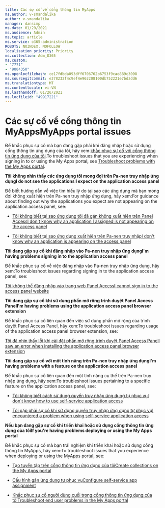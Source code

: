 ```yaml
---
title: Các sự cố về cổng thông tin MyApps
ms.author: v-smandalika
author: v-smandalika
manager: dansimp
ms.date: 01/20/2021
ms.audience: Admin
ms.topic: article
ms.service: o365-administration
ROBOTS: NOINDEX, NOFOLLOW
localization_priority: Priority
ms.collection: Adm_O365
ms.custom:
- "7771"
- "9004350"
ms.openlocfilehash: ce17fdbda093dff6706762b6753f9cac889c3098
ms.sourcegitcommit: e378232f4c9ef4e962208100db752221e7bd2dd6
ms.translationtype: MT
ms.contentlocale: vi-VN
ms.lasthandoff: 01/20/2021
ms.locfileid: "49917221"
---
```

# <a name="myapps-portal-issues"></a><span data-ttu-id="23cc4-102">Các sự cố về cổng thông tin MyApps</span><span class="sxs-lookup"><span data-stu-id="23cc4-102">MyApps portal issues</span></span>

<span data-ttu-id="23cc4-103">Để khắc phục sự cố mà bạn đang gặp phải khi đăng nhập hoặc sử dụng cổng thông tin ứng dụng của tôi, hãy xem [khắc phục sự cố với cổng thông tin ứng dụng của tôi](https://docs.microsoft.com/azure/active-directory/user-help/my-apps-portal-end-user-troubleshoot).</span><span class="sxs-lookup"><span data-stu-id="23cc4-103">To troubleshoot issues that you are experiencing when signing in to or using the My Apps portal, see [Troubleshoot problems with the My Apps portal](https://docs.microsoft.com/azure/active-directory/user-help/my-apps-portal-end-user-troubleshoot).</span></span>

<span data-ttu-id="23cc4-104">**Tôi không nhìn thấy các ứng dụng tôi mong đợi trên Pa-nen truy nhập ứng dụng**</span><span class="sxs-lookup"><span data-stu-id="23cc4-104">**I do not see the applications I expect on the application access panel**</span></span>

<span data-ttu-id="23cc4-105">Để biết hướng dẫn về việc tìm hiểu lý do tại sao các ứng dụng mà bạn mong đợi không xuất hiện trên Pa-nen truy nhập ứng dụng, hãy xem:</span><span class="sxs-lookup"><span data-stu-id="23cc4-105">For guidance about finding out why the applications you expect are not appearing on the application access panel, see:</span></span>

- [<span data-ttu-id="23cc4-106">Tôi không biết tại sao ứng dụng tôi đã gán không xuất hiện trên Panel Access</span><span class="sxs-lookup"><span data-stu-id="23cc4-106">I don't know why an application I assigned is not appearing on the access panel</span></span>](https://docs.microsoft.com/azure/active-directory/application-access-panel-unexpected-application-not-appearing/)
     
- [<span data-ttu-id="23cc4-107">Tôi không biết tại sao ứng dụng xuất hiện trên Pa-nen truy nhập</span><span class="sxs-lookup"><span data-stu-id="23cc4-107">I don't know why an application is appearing on the access panel</span></span>](https://docs.microsoft.com/azure/active-directory/application-access-panel-unexpected-application-appears/)

<span data-ttu-id="23cc4-108">**Tôi đang gặp sự cố khi đăng nhập vào Pa-nen truy nhập ứng dụng**</span><span class="sxs-lookup"><span data-stu-id="23cc4-108">**I'm having problems signing in to the application access panel**</span></span>

<span data-ttu-id="23cc4-109">Để khắc phục sự cố về việc đăng nhập vào Pa-nen truy nhập ứng dụng, hãy xem:</span><span class="sxs-lookup"><span data-stu-id="23cc4-109">To troubleshoot issues regarding signing in to the application access panel, see:</span></span>

[<span data-ttu-id="23cc4-110">Tôi không thể đăng nhập vào trang web Panel Access</span><span class="sxs-lookup"><span data-stu-id="23cc4-110">I cannot sign in to the access panel website</span></span>](https://docs.microsoft.com/azure/active-directory/manage-apps/application-sign-in-other-problem-access-panel)

<span data-ttu-id="23cc4-111">**Tôi đang gặp sự cố khi sử dụng phần mở rộng trình duyệt Panel Access Panel**</span><span class="sxs-lookup"><span data-stu-id="23cc4-111">**I'm having problems using the application access panel browser extension**</span></span>

<span data-ttu-id="23cc4-112">Để khắc phục sự cố liên quan đến việc sử dụng phần mở rộng của trình duyệt Panel Access Panel, hãy xem:</span><span class="sxs-lookup"><span data-stu-id="23cc4-112">To troubleshoot issues regarding usage of the application access panel browser extension, see:</span></span>

[<span data-ttu-id="23cc4-113">Tôi đã nhìn thấy lỗi khi cài đặt phần mở rộng trình duyệt Panel Access Panel</span><span class="sxs-lookup"><span data-stu-id="23cc4-113">I saw an error when installing the application access panel browser extension</span></span>](https://docs.microsoft.com/azure/active-directory/application-access-panel-extension-problem-installing/)

<span data-ttu-id="23cc4-114">**Tôi đang gặp sự cố với một tính năng trên Pa-nen truy nhập ứng dụng**</span><span class="sxs-lookup"><span data-stu-id="23cc4-114">**I'm having problems with a feature on the application access panel**</span></span>

<span data-ttu-id="23cc4-115">Để khắc phục sự cố liên quan đến một tính năng cụ thể trên Pa-nen truy nhập ứng dụng, hãy xem:</span><span class="sxs-lookup"><span data-stu-id="23cc4-115">To troubleshoot issues pertaining to a specific feature on the application access panel, see:</span></span>

- [<span data-ttu-id="23cc4-116">Tôi không biết cách sử dụng quyền truy nhập ứng dụng tự phục vụ</span><span class="sxs-lookup"><span data-stu-id="23cc4-116">I don't know how to use self-service application access</span></span>](https://docs.microsoft.com/azure/active-directory/manage-apps/access-panel-manage-self-service-access) 

- [<span data-ttu-id="23cc4-117">Tôi gặp phải sự cố khi sử dụng quyền truy nhập ứng dụng tự phục vụ</span><span class="sxs-lookup"><span data-stu-id="23cc4-117">I encountered a problem when using self-service application access</span></span>](https://docs.microsoft.com/azure/active-directory/manage-apps/access-panel-manage-self-service-access)
    
<span data-ttu-id="23cc4-118">**Nếu bạn đang gặp sự cố khi triển khai hoặc sử dụng cổng thông tin ứng dụng của tôi**</span><span class="sxs-lookup"><span data-stu-id="23cc4-118">**If you're having problems deploying or using the My Apps portal**</span></span>

<span data-ttu-id="23cc4-119">Để khắc phục sự cố mà bạn trải nghiệm khi triển khai hoặc sử dụng cổng thông tin MyApps, hãy xem:</span><span class="sxs-lookup"><span data-stu-id="23cc4-119">To troubleshoot issues that you experience when deploying or using the MyApps portal, see:</span></span>

- [<span data-ttu-id="23cc4-120">Tạo tuyển tập trên cổng thông tin ứng dụng của tôi</span><span class="sxs-lookup"><span data-stu-id="23cc4-120">Create collections on the My Apps portal</span></span>](https://docs.microsoft.com/azure/active-directory/manage-apps/access-panel-collections) 
    
- [<span data-ttu-id="23cc4-121">Cấu hình gán ứng dụng tự phục vụ</span><span class="sxs-lookup"><span data-stu-id="23cc4-121">Configure self-service app assignment</span></span>](https://docs.microsoft.com/azure/active-directory/manage-apps/manage-self-service-access)
     
- [<span data-ttu-id="23cc4-122">Khắc phục sự cố người dùng cuối trong cổng thông tin ứng dụng của tôi</span><span class="sxs-lookup"><span data-stu-id="23cc4-122">Troubleshoot end user problems in the My Apps portal</span></span>](https://docs.microsoft.com/azure/active-directory/user-help/my-apps-portal-end-user-troubleshoot)



